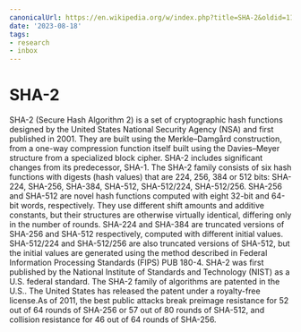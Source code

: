 ```yaml
---
canonicalUrl: https://en.wikipedia.org/w/index.php?title=SHA-2&oldid=1170274747
date: '2023-08-18'
tags:
- research
- inbox
---
```


# SHA-2

SHA-2 (Secure Hash Algorithm 2) is a set of cryptographic hash functions designed by the United States National Security Agency (NSA) and first published in 2001. They are built using the Merkle–Damgård construction, from a one-way compression function itself built using the Davies–Meyer structure from a specialized block cipher.
SHA-2 includes significant changes from its predecessor, SHA-1. The SHA-2 family consists of six hash functions with digests (hash values) that are 224, 256, 384 or 512 bits: SHA-224, SHA-256, SHA-384, SHA-512, SHA-512/224, SHA-512/256. SHA-256 and SHA-512 are novel hash functions computed with eight 32-bit and 64-bit words, respectively. They use different shift amounts and additive constants, but their structures are otherwise virtually identical, differing only in the number of rounds. SHA-224 and SHA-384 are truncated versions of SHA-256 and SHA-512 respectively, computed with different initial values. SHA-512/224 and SHA-512/256 are also truncated versions of SHA-512, but the initial values are generated using the method described in Federal Information Processing Standards (FIPS) PUB 180-4.
SHA-2 was first published by the National Institute of Standards and Technology (NIST) as a U.S. federal standard. The SHA-2 family of algorithms are patented in the U.S.. The United States has released the patent under a royalty-free license.As of 2011, the best public attacks break preimage resistance for 52 out of 64 rounds of SHA-256 or 57 out of 80 rounds of SHA-512, and collision resistance for 46 out of 64 rounds of SHA-256.